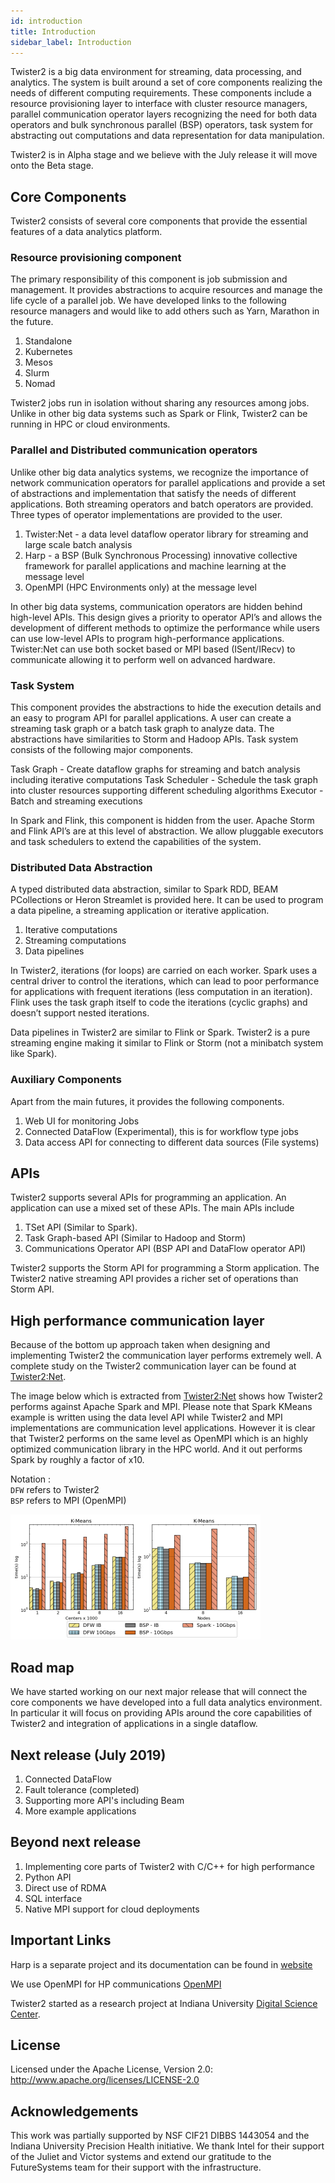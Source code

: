 ```yaml
---
id: introduction
title: Introduction
sidebar_label: Introduction
---
```


Twister2 is a big data environment for streaming, data processing, and analytics. The system is built around a set of core components realizing the needs of different computing requirements. These components include a resource provisioning layer to interface with cluster resource managers, parallel communication operator layers recognizing the need for both data operators and bulk synchronous parallel (BSP) operators, task system for abstracting out computations and data representation for data manipulation. 

Twister2 is in Alpha stage and we believe with the July release it will move onto the Beta stage. 

## Core Components

Twister2 consists of several core components that provide the essential features of a data analytics platform.

### Resource provisioning component 

The primary responsibility of this component is job submission and management. It provides abstractions 
to acquire resources and manage the life cycle of a parallel job. We have developed links to the 
following resource managers and would like to add others such as Yarn, Marathon in the future.

  1. Standalone
  2. Kubernetes
  3. Mesos
  4. Slurm
  5. Nomad
  
Twister2 jobs run in isolation without sharing any resources among jobs. Unlike in other big data 
systems such as Spark or Flink, Twister2 can be running in HPC or cloud environments.

### Parallel and Distributed communication operators 

Unlike other big data analytics systems, we recognize the importance of network communication 
operators for parallel applications and provide a set of abstractions and implementation that 
satisfy the needs of different applications. Both streaming operators and batch operators are provided. 
Three types of operator implementations are provided to the user.  

  1. Twister:Net - a data level dataflow operator library for streaming and large scale batch analysis
  2. Harp - a BSP (Bulk Synchronous Processing) innovative collective framework for parallel applications and machine learning at the message level
  3. OpenMPI (HPC Environments only) at the message level
  
In other big data systems, communication operators are hidden behind high-level APIs. This design 
gives a priority to operator API’s and allows the development of different methods to optimize the 
performance while users can use low-level APIs to program high-performance applications. Twister:Net 
can use both socket based or MPI based (ISent/IRecv) to communicate allowing it to perform well on advanced hardware.

### Task System

This component provides the abstractions to hide the execution details and an easy to program API for parallel applications. A user can create a streaming task graph or a batch task graph to analyze data. The abstractions have similarities to Storm and Hadoop APIs. Task system consists of the following major components.

Task Graph - Create dataflow graphs for streaming and batch analysis including iterative computations
Task Scheduler - Schedule the task graph into cluster resources supporting different scheduling algorithms
Executor - Batch and streaming executions

In Spark and Flink, this component is hidden from the user. Apache Storm and Flink API’s are at this level of abstraction. We allow pluggable executors and task schedulers to extend the capabilities of the system.
  
### Distributed Data Abstraction

A typed distributed data abstraction, similar to Spark RDD, BEAM PCollections or Heron Streamlet is provided here. It can be used to program a data pipeline, a streaming application or iterative application.

  1. Iterative computations
  2. Streaming computations
  3. Data pipelines

In Twister2, iterations (for loops) are carried on each worker. Spark uses a central driver to control the iterations, which can lead to poor performance for applications with frequent iterations (less computation in an iteration). Flink uses the task graph itself to code the iterations (cyclic graphs) and doesn’t support nested iterations.

Data pipelines in Twister2 are similar to Flink or Spark. Twister2 is a pure streaming engine making it similar to Flink or Storm (not a minibatch system like Spark).

### Auxiliary Components

Apart from the main futures, it provides the following components.

  1. Web UI for monitoring Jobs
  2. Connected DataFlow (Experimental), this is for workflow type jobs
  3. Data access API for connecting to different data sources (File systems)

## APIs

Twister2 supports several APIs for programming an application. An application can use a mixed set of these APIs. The main APIs include

1. TSet API (Similar to Spark).
2. Task Graph-based API (Similar to Hadoop and Storm)
3. Communications Operator API (BSP API and DataFlow operator API)
 
Twister2 supports the Storm API for programming a Storm application. The Twister2 native streaming API provides a richer set of operations than Storm API.

## High performance communication layer

Because of the bottom up approach taken when designing and implementing Twister2 the communication 
layer performs extremely well. A complete study on the Twister2 communication layer can be found at
[Twister2:Net](https://www.computer.org/csdl/proceedings/cloud/2018/7235/00/723501a383-abs.html). 

The image below which is extracted from [Twister2:Net](https://www.computer.org/csdl/proceedings/cloud/2018/7235/00/723501a383-abs.html) shows how
Twister2 performs against Apache Spark and MPI. Please note that Spark KMeans example is written using the data level API 
while Twister2 and MPI implementations are communication level applications. However it is clear that Twister2 performs on the same
level as OpenMPI which is an highly optimized communication library in the HPC world. And it out performs Spark by roughly a factor of x10.

Notation :   
`DFW` refers to Twister2  
`BSP` refers to MPI (OpenMPI)  

![Kmeans Performance Comparison](assets/kmeans_comparison_low.png)

## Road map

We have started working on our next major release that will connect the core components we have developed 
into a full data analytics environment. In particular it will focus on providing APIs around the core
capabilities of Twister2 and integration of applications in a single dataflow. 

## Next release (July 2019)

1. Connected DataFlow
2. Fault tolerance (completed)
3. Supporting more API's including Beam  
5. More example applications

## Beyond next release

1. Implementing core parts of Twister2 with C/C++ for high performance 
2. Python API
3. Direct use of RDMA
4. SQL interface 
5. Native MPI support for cloud deployments

## Important Links

Harp is a separate project and its documentation can be found in [website](https://dsc-spidal.github.io/harp/)

We use OpenMPI for HP communications [OpenMPI](https://www.open-mpi.org/)
  
Twister2 started as a research project at Indiana University [Digital Science Center](https://www.dsc.soic.indiana.edu/).

## License

Licensed under the Apache License, Version 2.0: http://www.apache.org/licenses/LICENSE-2.0

## Acknowledgements

This work was partially supported by NSF CIF21 DIBBS 1443054 and the Indiana University Precision Health initiative.
We thank Intel for their support of the Juliet and Victor systems and extend our gratitude to the FutureSystems team for their support with the infrastructure.
